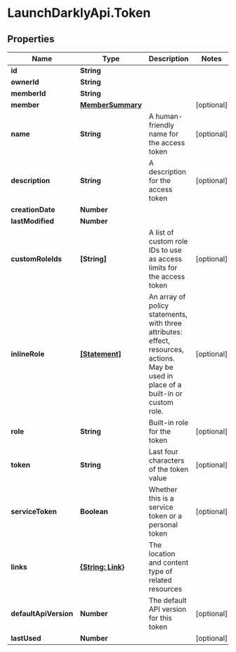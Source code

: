 # LaunchDarklyApi.Token

## Properties

Name | Type | Description | Notes
------------ | ------------- | ------------- | -------------
**id** | **String** |  | 
**ownerId** | **String** |  | 
**memberId** | **String** |  | 
**member** | [**MemberSummary**](MemberSummary.md) |  | [optional] 
**name** | **String** | A human-friendly name for the access token | [optional] 
**description** | **String** | A description for the access token | [optional] 
**creationDate** | **Number** |  | 
**lastModified** | **Number** |  | 
**customRoleIds** | **[String]** | A list of custom role IDs to use as access limits for the access token | [optional] 
**inlineRole** | [**[Statement]**](Statement.md) | An array of policy statements, with three attributes: effect, resources, actions. May be used in place of a built-in or custom role. | [optional] 
**role** | **String** | Built-in role for the token | [optional] 
**token** | **String** | Last four characters of the token value | [optional] 
**serviceToken** | **Boolean** | Whether this is a service token or a personal token | [optional] 
**links** | [**{String: Link}**](Link.md) | The location and content type of related resources | 
**defaultApiVersion** | **Number** | The default API version for this token | [optional] 
**lastUsed** | **Number** |  | [optional] 


